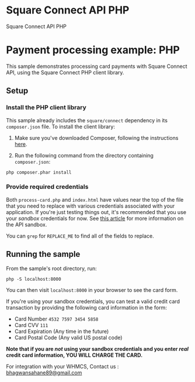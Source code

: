 # Square Connect API PHP
Square Connect API PHP

# Payment processing example: PHP

This sample demonstrates processing card payments with Square Connect API, using the
Square Connect PHP client library.

## Setup

### Install the PHP client library

This sample already includes the `square/connect` dependency in its `composer.json`
file. To install the client library:

1. Make sure you've downloaded Composer, following the instructions
[here](https://getcomposer.org/download/).

2. Run the following command from the directory containing `composer.json`:

```
php composer.phar install
```

### Provide required credentials

Both `process-card.php` and `index.html` have values near the top of the file
that you need to replace with various credentials associated with your application.
If you're just testing things out, it's recommended that you use your _sandbox_
credentials for now. See
[this article](https://docs.connect.squareup.com/articles/using-sandbox/)
for more information on the API sandbox.

You can `grep` for `REPLACE_ME` to find all of the fields to replace.


## Running the sample

From the sample's root directory, run:

    php -S localhost:8000

You can then visit `localhost:8000` in your browser to see the card form.

If you're using your sandbox credentials, you can test a valid credit card
transaction by providing the following card information in the form:

* Card Number `4532 7597 3454 5858`
* Card CVV `111`
* Card Expiration (Any time in the future)
* Card Postal Code (Any valid US postal code)

**Note that if you are _not_ using your sandbox credentials and you enter _real_
credit card information, YOU WILL CHARGE THE CARD.**

For integration with your WHMCS, Contact us : bhagwansahane89@gmail.com
